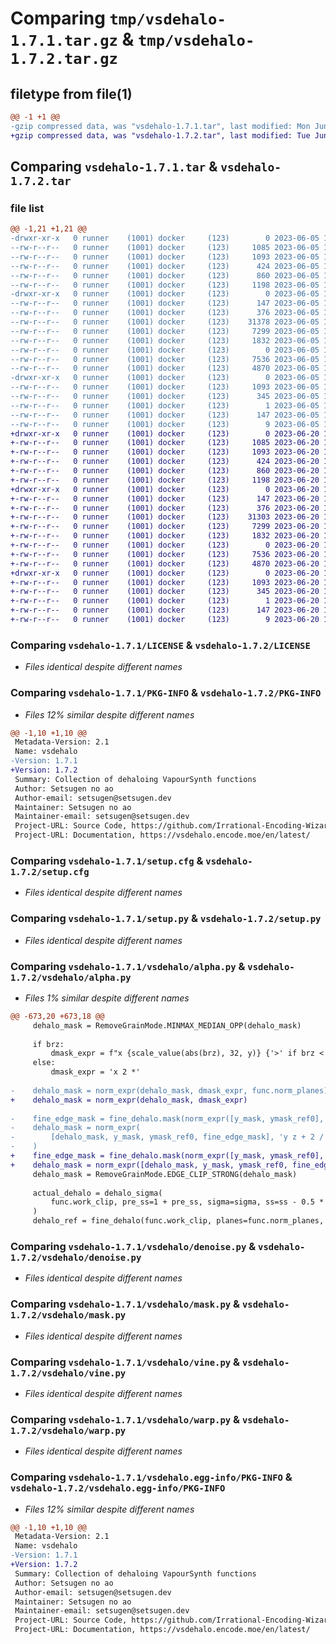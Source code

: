 # Comparing `tmp/vsdehalo-1.7.1.tar.gz` & `tmp/vsdehalo-1.7.2.tar.gz`

## filetype from file(1)

```diff
@@ -1 +1 @@
-gzip compressed data, was "vsdehalo-1.7.1.tar", last modified: Mon Jun  5 14:33:46 2023, max compression
+gzip compressed data, was "vsdehalo-1.7.2.tar", last modified: Tue Jun 20 15:27:16 2023, max compression
```

## Comparing `vsdehalo-1.7.1.tar` & `vsdehalo-1.7.2.tar`

### file list

```diff
@@ -1,21 +1,21 @@
-drwxr-xr-x   0 runner    (1001) docker     (123)        0 2023-06-05 14:33:46.603425 vsdehalo-1.7.1/
--rw-r--r--   0 runner    (1001) docker     (123)     1085 2023-06-05 14:33:24.000000 vsdehalo-1.7.1/LICENSE
--rw-r--r--   0 runner    (1001) docker     (123)     1093 2023-06-05 14:33:46.603425 vsdehalo-1.7.1/PKG-INFO
--rw-r--r--   0 runner    (1001) docker     (123)      424 2023-06-05 14:33:24.000000 vsdehalo-1.7.1/README.md
--rw-r--r--   0 runner    (1001) docker     (123)      860 2023-06-05 14:33:46.603425 vsdehalo-1.7.1/setup.cfg
--rw-r--r--   0 runner    (1001) docker     (123)     1198 2023-06-05 14:33:24.000000 vsdehalo-1.7.1/setup.py
-drwxr-xr-x   0 runner    (1001) docker     (123)        0 2023-06-05 14:33:46.603425 vsdehalo-1.7.1/vsdehalo/
--rw-r--r--   0 runner    (1001) docker     (123)      147 2023-06-05 14:33:24.000000 vsdehalo-1.7.1/vsdehalo/__init__.py
--rw-r--r--   0 runner    (1001) docker     (123)      376 2023-06-05 14:33:24.000000 vsdehalo-1.7.1/vsdehalo/_metadata.py
--rw-r--r--   0 runner    (1001) docker     (123)    31378 2023-06-05 14:33:24.000000 vsdehalo-1.7.1/vsdehalo/alpha.py
--rw-r--r--   0 runner    (1001) docker     (123)     7299 2023-06-05 14:33:24.000000 vsdehalo-1.7.1/vsdehalo/denoise.py
--rw-r--r--   0 runner    (1001) docker     (123)     1832 2023-06-05 14:33:24.000000 vsdehalo-1.7.1/vsdehalo/mask.py
--rw-r--r--   0 runner    (1001) docker     (123)        0 2023-06-05 14:33:24.000000 vsdehalo-1.7.1/vsdehalo/py.typed
--rw-r--r--   0 runner    (1001) docker     (123)     7536 2023-06-05 14:33:24.000000 vsdehalo-1.7.1/vsdehalo/vine.py
--rw-r--r--   0 runner    (1001) docker     (123)     4870 2023-06-05 14:33:24.000000 vsdehalo-1.7.1/vsdehalo/warp.py
-drwxr-xr-x   0 runner    (1001) docker     (123)        0 2023-06-05 14:33:46.603425 vsdehalo-1.7.1/vsdehalo.egg-info/
--rw-r--r--   0 runner    (1001) docker     (123)     1093 2023-06-05 14:33:46.000000 vsdehalo-1.7.1/vsdehalo.egg-info/PKG-INFO
--rw-r--r--   0 runner    (1001) docker     (123)      345 2023-06-05 14:33:46.000000 vsdehalo-1.7.1/vsdehalo.egg-info/SOURCES.txt
--rw-r--r--   0 runner    (1001) docker     (123)        1 2023-06-05 14:33:46.000000 vsdehalo-1.7.1/vsdehalo.egg-info/dependency_links.txt
--rw-r--r--   0 runner    (1001) docker     (123)      147 2023-06-05 14:33:46.000000 vsdehalo-1.7.1/vsdehalo.egg-info/requires.txt
--rw-r--r--   0 runner    (1001) docker     (123)        9 2023-06-05 14:33:46.000000 vsdehalo-1.7.1/vsdehalo.egg-info/top_level.txt
+drwxr-xr-x   0 runner    (1001) docker     (123)        0 2023-06-20 15:27:16.369732 vsdehalo-1.7.2/
+-rw-r--r--   0 runner    (1001) docker     (123)     1085 2023-06-20 15:26:54.000000 vsdehalo-1.7.2/LICENSE
+-rw-r--r--   0 runner    (1001) docker     (123)     1093 2023-06-20 15:27:16.369732 vsdehalo-1.7.2/PKG-INFO
+-rw-r--r--   0 runner    (1001) docker     (123)      424 2023-06-20 15:26:54.000000 vsdehalo-1.7.2/README.md
+-rw-r--r--   0 runner    (1001) docker     (123)      860 2023-06-20 15:27:16.369732 vsdehalo-1.7.2/setup.cfg
+-rw-r--r--   0 runner    (1001) docker     (123)     1198 2023-06-20 15:26:54.000000 vsdehalo-1.7.2/setup.py
+drwxr-xr-x   0 runner    (1001) docker     (123)        0 2023-06-20 15:27:16.369732 vsdehalo-1.7.2/vsdehalo/
+-rw-r--r--   0 runner    (1001) docker     (123)      147 2023-06-20 15:26:54.000000 vsdehalo-1.7.2/vsdehalo/__init__.py
+-rw-r--r--   0 runner    (1001) docker     (123)      376 2023-06-20 15:26:54.000000 vsdehalo-1.7.2/vsdehalo/_metadata.py
+-rw-r--r--   0 runner    (1001) docker     (123)    31303 2023-06-20 15:26:54.000000 vsdehalo-1.7.2/vsdehalo/alpha.py
+-rw-r--r--   0 runner    (1001) docker     (123)     7299 2023-06-20 15:26:54.000000 vsdehalo-1.7.2/vsdehalo/denoise.py
+-rw-r--r--   0 runner    (1001) docker     (123)     1832 2023-06-20 15:26:54.000000 vsdehalo-1.7.2/vsdehalo/mask.py
+-rw-r--r--   0 runner    (1001) docker     (123)        0 2023-06-20 15:26:54.000000 vsdehalo-1.7.2/vsdehalo/py.typed
+-rw-r--r--   0 runner    (1001) docker     (123)     7536 2023-06-20 15:26:54.000000 vsdehalo-1.7.2/vsdehalo/vine.py
+-rw-r--r--   0 runner    (1001) docker     (123)     4870 2023-06-20 15:26:54.000000 vsdehalo-1.7.2/vsdehalo/warp.py
+drwxr-xr-x   0 runner    (1001) docker     (123)        0 2023-06-20 15:27:16.369732 vsdehalo-1.7.2/vsdehalo.egg-info/
+-rw-r--r--   0 runner    (1001) docker     (123)     1093 2023-06-20 15:27:16.000000 vsdehalo-1.7.2/vsdehalo.egg-info/PKG-INFO
+-rw-r--r--   0 runner    (1001) docker     (123)      345 2023-06-20 15:27:16.000000 vsdehalo-1.7.2/vsdehalo.egg-info/SOURCES.txt
+-rw-r--r--   0 runner    (1001) docker     (123)        1 2023-06-20 15:27:16.000000 vsdehalo-1.7.2/vsdehalo.egg-info/dependency_links.txt
+-rw-r--r--   0 runner    (1001) docker     (123)      147 2023-06-20 15:27:16.000000 vsdehalo-1.7.2/vsdehalo.egg-info/requires.txt
+-rw-r--r--   0 runner    (1001) docker     (123)        9 2023-06-20 15:27:16.000000 vsdehalo-1.7.2/vsdehalo.egg-info/top_level.txt
```

### Comparing `vsdehalo-1.7.1/LICENSE` & `vsdehalo-1.7.2/LICENSE`

 * *Files identical despite different names*

### Comparing `vsdehalo-1.7.1/PKG-INFO` & `vsdehalo-1.7.2/PKG-INFO`

 * *Files 12% similar despite different names*

```diff
@@ -1,10 +1,10 @@
 Metadata-Version: 2.1
 Name: vsdehalo
-Version: 1.7.1
+Version: 1.7.2
 Summary: Collection of dehaloing VapourSynth functions
 Author: Setsugen no ao
 Author-email: setsugen@setsugen.dev
 Maintainer: Setsugen no ao
 Maintainer-email: setsugen@setsugen.dev
 Project-URL: Source Code, https://github.com/Irrational-Encoding-Wizardry/vs-dehalo
 Project-URL: Documentation, https://vsdehalo.encode.moe/en/latest/
```

### Comparing `vsdehalo-1.7.1/setup.cfg` & `vsdehalo-1.7.2/setup.cfg`

 * *Files identical despite different names*

### Comparing `vsdehalo-1.7.1/setup.py` & `vsdehalo-1.7.2/setup.py`

 * *Files identical despite different names*

### Comparing `vsdehalo-1.7.1/vsdehalo/alpha.py` & `vsdehalo-1.7.2/vsdehalo/alpha.py`

 * *Files 1% similar despite different names*

```diff
@@ -673,20 +673,18 @@
     dehalo_mask = RemoveGrainMode.MINMAX_MEDIAN_OPP(dehalo_mask)
 
     if brz:
         dmask_expr = f"x {scale_value(abs(brz), 32, y)} {'>' if brz < 0.0 else '>'} 0 x 2 * ?"
     else:
         dmask_expr = 'x 2 *'
 
-    dehalo_mask = norm_expr(dehalo_mask, dmask_expr, func.norm_planes)
+    dehalo_mask = norm_expr(dehalo_mask, dmask_expr)
 
-    fine_edge_mask = fine_dehalo.mask(norm_expr([y_mask, ymask_ref0], 'y x -'), planes=func.norm_planes)
-    dehalo_mask = norm_expr(
-        [dehalo_mask, y_mask, ymask_ref0, fine_edge_mask], 'y z + 2 / x < x and x abs a ?', func.norm_planes
-    )
+    fine_edge_mask = fine_dehalo.mask(norm_expr([y_mask, ymask_ref0], 'y x -'))
+    dehalo_mask = norm_expr([dehalo_mask, y_mask, ymask_ref0, fine_edge_mask], 'y z + 2 / x < x and x abs a ?')
     dehalo_mask = RemoveGrainMode.EDGE_CLIP_STRONG(dehalo_mask)
 
     actual_dehalo = dehalo_sigma(
         func.work_clip, pre_ss=1 + pre_ss, sigma=sigma, ss=ss - 0.5 * pre_ss, planes=func.norm_planes, **kwargs
     )
     dehalo_ref = fine_dehalo(func.work_clip, planes=func.norm_planes, **fdehalo_kwargs)
```

### Comparing `vsdehalo-1.7.1/vsdehalo/denoise.py` & `vsdehalo-1.7.2/vsdehalo/denoise.py`

 * *Files identical despite different names*

### Comparing `vsdehalo-1.7.1/vsdehalo/mask.py` & `vsdehalo-1.7.2/vsdehalo/mask.py`

 * *Files identical despite different names*

### Comparing `vsdehalo-1.7.1/vsdehalo/vine.py` & `vsdehalo-1.7.2/vsdehalo/vine.py`

 * *Files identical despite different names*

### Comparing `vsdehalo-1.7.1/vsdehalo/warp.py` & `vsdehalo-1.7.2/vsdehalo/warp.py`

 * *Files identical despite different names*

### Comparing `vsdehalo-1.7.1/vsdehalo.egg-info/PKG-INFO` & `vsdehalo-1.7.2/vsdehalo.egg-info/PKG-INFO`

 * *Files 12% similar despite different names*

```diff
@@ -1,10 +1,10 @@
 Metadata-Version: 2.1
 Name: vsdehalo
-Version: 1.7.1
+Version: 1.7.2
 Summary: Collection of dehaloing VapourSynth functions
 Author: Setsugen no ao
 Author-email: setsugen@setsugen.dev
 Maintainer: Setsugen no ao
 Maintainer-email: setsugen@setsugen.dev
 Project-URL: Source Code, https://github.com/Irrational-Encoding-Wizardry/vs-dehalo
 Project-URL: Documentation, https://vsdehalo.encode.moe/en/latest/
```

